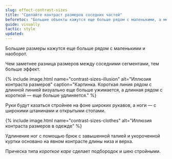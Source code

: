 ```yaml
---
slug: effect-contrast-sizes
title: "Сделайте контраст размеров соседних частей"
beforetoc: "Большие объекты кажутся еще больше рядом с маленькими, а меленькие — меньше рядом с большими."
guide: visually
tactic: style
updated:
---
```

Большие размеры кажутся еще больше рядом с маленькими и наоборот.

Чем заметнее разница размеров между соседними сегментами, тем больше эффект.

{% include image.html name="contrast-sizes-illusion" alt="Иллюзия контраста размеров" caption="Картинка. Короткая линия рядом с длинной линией визуально еще больше ужимается, а длинная рядом с короткой — еще больше удлиняется." %}

Руки будут казаться стройнее на фоне широких рукавов, а ноги — с широкими штанинами и открытыми стопами.

{% include image.html name="contrast-sizes-clothes" alt="Иллюзия контраста размеров в одежде" %}

Удлинение ног с помощью брюк с завышенной талией и укороченной куртки основано на явном контрасте длины низа и верха.

Прическа типа *короткое каре* сделает подбородок и шею стройными.
